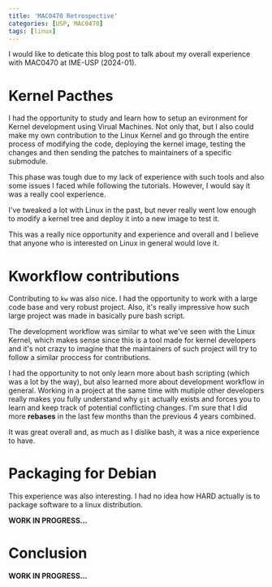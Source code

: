 ```yaml
---
title: 'MAC0470 Retrospective'
categories: [USP, MAC0470]
tags: [linux]
---
```


I would like to deticate this blog post to talk about my overall
experience with MAC0470 at IME-USP (2024-01).

# Kernel Pacthes

I had the opportunity to study and learn how to setup an evironment
for Kernel development using Virual Machines. Not only that, but I also
could make my own contribution to the Linux Kernel and go through the
entire process of modifying the code, deploying the kernel image,
testing the changes and then sending the patches to maintainers of
a specific submodule.

This phase was tough due to my lack of experience with such tools and
also some issues I faced while following the tutorials. However, I would
say it was a really cool experience.

I've tweaked a lot with Linux in the past, but never really went low
enough to modify a kernel tree and deploy it into a new image to test it.

This was a really nice opportunity and experience and overall and I believe
that anyone who is interested on Linux in general would love it.

# Kworkflow contributions

Contributing to `kw` was also nice. I had the opportunity to work with
a large code base and very robust project. Also, it's really impressive how
such large project was made in basically pure bash script.

The development workflow was similar to what we've seen with the Linux Kernel,
which makes sense since this is a tool made for kernel developers and it's
not crazy to imagine that the maintainers of such project will try to follow
a similar proccess for contributions.

I had the opportunity to not only learn more about bash scripting (which was a lot
by the way), but also learned more about development workflow in general.
Working in a project at the same time with mutiple other developers really makes
you fully understand why `git` actually exists and forces you to learn and keep track
of potential conflicting changes. I'm sure that I did more **rebases** in the last
few months than the previous 4 years combined.

It was great overall and, as much as I dislike bash, it was a nice experience to have.

# Packaging for Debian

This experience was also interesting. I had no idea how HARD actually is
to package software to a linux distribution. 

**WORK IN PROGRESS...**

# Conclusion

**WORK IN PROGRESS...**
